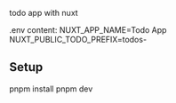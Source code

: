 todo app with nuxt

.env content:
NUXT_APP_NAME=Todo App
NUXT_PUBLIC_TODO_PREFIX=todos-

## Setup
pnpm install
pnpm dev
